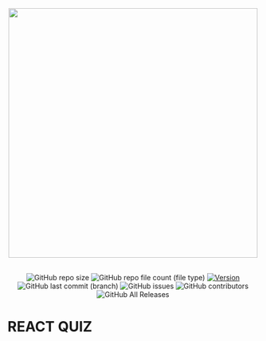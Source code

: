 <div align="center">
  <img src="https://github.com/user-attachments/assets/6e6e7495-4ca5-4add-b710-5a9b3590d597" width=500px/>
  <br />
  <br />

![GitHub repo size](https://img.shields.io/github/repo-size/yazansedih/react-quiz)
![GitHub repo file count (file type)](https://img.shields.io/github/directory-file-count/yazansedih/react-quiz)
[![Version](https://img.shields.io/badge/version-v1.0.0-blue)](https://github.com/yazansedih/react-quiz/releases/tag/v1.0.0)
![GitHub last commit (branch)](https://img.shields.io/github/last-commit/yazansedih/react-quiz/main)
![GitHub issues](https://img.shields.io/github/issues/yazansedih/react-quiz)
![GitHub contributors](https://img.shields.io/github/contributors/yazansedih/react-quiz)
![GitHub All Releases](https://img.shields.io/github/downloads/yazansedih/react-quiz/total)

</div>

<h1>REACT QUIZ</h1>
